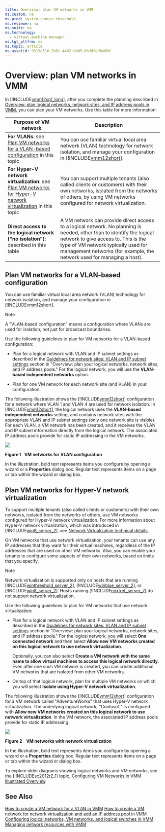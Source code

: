 ```yaml
---
title: Overview: plan VM networks in VMM
ms.custom: na
ms.prod: system-center-threshold
ms.reviewer: na
ms.suite: na
ms.technology: 
  - virtual-machine-manager
ms.tgt_pltfrm: na
ms.topic: article
ms.assetid: 9319e518-2b01-4462-bb05-bbddfed6e00d
---
```

# Overview: plan VM networks in VMM
In [!INCLUDE[vmm12sp1_long](Token/vmm12sp1_long_md.md)], after you complete the planning described in [Overview: plan logical networks, network sites, and IP address pools in VMM](Overview--plan-logical-networks,-network-sites,-and-IP-address-pools-in-VMM.md), you can plan your VM networks. Use this table for more information:

|Purpose of VM network|Description|
|-------------------------|---------------|
|**For VLANs**: see [Plan VM networks for a VLAN-based configuration](Overview--plan-VM-networks-in-VMM.md#BKMK_VLAN) in this topic|You can use familiar virtual local area network \(VLAN\) technology for network isolation, and manage your configuration in [!INCLUDE[vmm12short](Token/vmm12short_md.md)].|
|**For Hyper\-V network virtualization**: see [Plan VM networks for Hyper-V network virtualization](Overview--plan-VM-networks-in-VMM.md#BKMK_hnv) in this topic|You can support multiple tenants \(also called clients or customers\) with their own networks, isolated from the networks of others, by using VM networks configured for network virtualization.|
|**Direct access to the logical network \("no isolation"\)**: described in this table|A VM network can provide direct access to a logical network. No planning is needed, other than to identify the logical network to give access to. This is the type of VM network typically used for management networks \(for example, the network used for managing a host\).|

## <a name="BKMK_VLAN"></a>Plan VM networks for a VLAN\-based configuration
You can use familiar virtual local area network \(VLAN\) technology for network isolation, and manage your configuration in [!INCLUDE[vmm12short](Token/vmm12short_md.md)].

> [!NOTE]
> A "VLAN\-based configuration" means a configuration where VLANs are used for isolation, not just for broadcast boundaries.

Use the following guidelines to plan for VM networks for a VLAN\-based configuration:

-   Plan for a logical network with VLAN and IP subnet settings as described in the [Guidelines for network sites: VLAN and IP subnet settings](Overview--plan-logical-networks,-network-sites,-and-IP-address-pools-in-VMM.md#BKMK_vlans_ip) section in "Overview: plan your logical networks, network sites, and IP address pools." For the logical network, you will use the **VLAN\-based independent networks** option.

-   Plan for one VM network for each network site \(and VLAN\) in your configuration.

The following illustration shows the [!INCLUDE[vmm12short](Token/vmm12short_md.md)] configuration for a network where VLAN 1 and VLAN 4 are used for network isolation. In [!INCLUDE[vmm12short](Token/vmm12short_md.md)], the logical network uses the **VLAN\-based independent networks** setting, and contains network sites with the appropriate VLAN and IP subnet settings \(only one network site is visible\). For each VLAN, a VM network has been created, and it receives the VLAN and IP subnet information directly from the logical network. The associated IP address pools provide for static IP addressing in the VM networks.

![](Image/01_TH_VM_netwk_VLAN.png)

**Figure 1   VM networks for VLAN configuration**

In the illustration, bold text represents items you configure by opening a wizard or a **Properties** dialog box. Regular text represents items on a page or tab within the wizard or dialog box.

## <a name="BKMK_hnv"></a>Plan VM networks for Hyper\-V network virtualization
To support multiple tenants \(also called clients or customers\) with their own networks, isolated from the networks of others, use VM networks configured for Hyper\-V network virtualization. For more information about Hyper\-V network virtualization, which was introduced in [!INCLUDE[win8_server_2](Token/win8_server_2_md.md)], see [Network Virtualization technical details](http://technet.microsoft.com/library/jj134174.aspx).

On VM networks that use network virtualization, your tenants can use any IP addresses that they want for their virtual machines, regardless of the IP addresses that are used on other VM networks. Also, you can enable your tenants to configure some aspects of their own networks, based on limits that you specify.

> [!NOTE]
> Network virtualization is supported only on hosts that are running [!INCLUDE[winthreshold_server_2](Token/winthreshold_server_2_md.md)], [!INCLUDE[winblue_server_2](Token/winblue_server_2_md.md)], or [!INCLUDE[win8_server_2](Token/win8_server_2_md.md)]. Hosts running [!INCLUDE[nextref_server_7](Token/nextref_server_7_md.md)] do not support network virtualization.

Use the following guidelines to plan for VM networks that use network virtualization:

-   Plan for a logical network with VLAN and IP subnet settings as described in the [Guidelines for network sites: VLAN and IP subnet settings](Overview--plan-logical-networks,-network-sites,-and-IP-address-pools-in-VMM.md#BKMK_vlans_ip) section in "Overview: plan your logical networks, network sites, and IP address pools." For the logical network, you will select **One connected network** and then select **Allow new VM networks created on this logical network to use network virtualization**.

    Optionally, you can also select **Create a VM network with the same name to allow virtual machines to access this logical network directly**. Even after one such VM network is created, you can create additional VM networks that are isolated from other VM networks.

-   On top of that logical network, plan for multiple VM networks on which you will select **Isolate using Hyper\-V network virtualization**.

The following illustration shows the [!INCLUDE[vmm12short](Token/vmm12short_md.md)] configuration for  a VM network called "AdventureWorks" that uses Hyper\-V network virtualization. The underlying logical network, "Contoso1," is configured with **Allow new VM networks created on this logical network to use network virtualization**. In the VM network, the associated IP address pools provide for static IP addressing.

![](Image/02_th_vm_netwk_nv.gif)

**Figure 2    VM networks with network virtualization**

In the illustration, bold text represents items you configure by opening a wizard or a **Properties** dialog box. Regular text represents items on a page or tab within the wizard or dialog box.

To explore older diagrams showing logical networks and VM networks, see the [!INCLUDE[sc2012r2_1](Token/sc2012r2_1_md.md)] topic, [Configuring VM Networks in VMM Illustrated Overview](https://technet.microsoft.com/library/jj983727.aspx).

## See Also
[How to create a VM network for a VLAN in VMM](How-to-create-a-VM-network-for-a-VLAN-in-VMM.md)
[How to create a VM network for network virtualization and add an IP address pool in VMM](How-to-create-a-VM-network-for-network-virtualization-and-add-an-IP-address-pool-in-VMM.md)
[Configuring logical networks, VM networks, and logical switches in VMM](Configuring-logical-networks,-VM-networks,-and-logical-switches-in-VMM.md)
[Managing network resources with VMM](Managing-network-resources-with-VMM.md)


